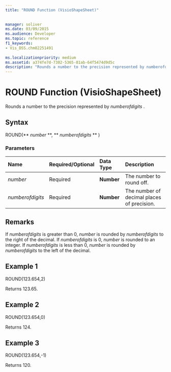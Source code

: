 ```yaml
---
title: "ROUND Function (VisioShapeSheet)"
 
 
manager: soliver
ms.date: 03/09/2015
ms.audience: Developer
ms.topic: reference
f1_keywords:
- Vis_DSS.chm82251491
 
ms.localizationpriority: medium
ms.assetid: a374fe7d-7302-5365-81ab-64f5474d9d5c
description: "Rounds a number to the precision represented by numberofdigits ."
---
```


# ROUND Function (VisioShapeSheet)

Rounds a number to the precision represented by  *numberofdigits*  . 
  
## Syntax

ROUND(** *number* **, ** *numberofdigits* ** ) 
  
### Parameters

|**Name**|**Required/Optional**|**Data Type**|**Description**|
|:-----|:-----|:-----|:-----|
| _number_ <br/> |Required  <br/> |**Number** <br/> |The number to round off. |
| _numberofdigits_ <br/> |Required  <br/> |**Number** <br/> |The number of decimal places of precision. |
   
## Remarks

If  _numberofdigits_ is greater than 0,  _number_ is rounded by  _numberofdigits_ to the right of the decimal. If  _numberofdigits_ is 0,  _number_ is rounded to an integer. If  _numberofdigits_ is less than 0,  _number_ is rounded by  _numberofdigits_ to the left of the decimal. 
  
## Example 1

ROUND(123.654,2)
  
Returns 123.65.
  
## Example 2

ROUND(123.654,0)
  
Returns 124.
  
## Example 3

ROUND(123.654,-1)
  
Returns 120.
  

